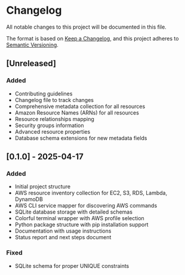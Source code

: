 # Changelog

All notable changes to this project will be documented in this file.

The format is based on [Keep a Changelog](https://keepachangelog.com/en/1.0.0/),
and this project adheres to [Semantic Versioning](https://semver.org/spec/v2.0.0.html).

## [Unreleased]

### Added
- Contributing guidelines
- Changelog file to track changes
- Comprehensive metadata collection for all resources
- Amazon Resource Names (ARNs) for all resources
- Resource relationships mapping
- Security groups information
- Advanced resource properties
- Database schema extensions for new metadata fields

## [0.1.0] - 2025-04-17

### Added
- Initial project structure
- AWS resource inventory collection for EC2, S3, RDS, Lambda, DynamoDB
- AWS CLI service mapper for discovering AWS commands
- SQLite database storage with detailed schemas
- Colorful terminal wrapper with AWS profile selection
- Python package structure with pip installation support
- Documentation with usage instructions
- Status report and next steps document

### Fixed
- SQLite schema for proper UNIQUE constraints